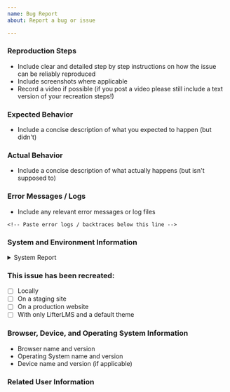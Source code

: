 ```yaml
---
name: Bug Report
about: Report a bug or issue

---
```


### Reproduction Steps

+ Include clear and detailed step by step instructions on how the issue can be reliably reproduced
+ Include screenshots where applicable
+ Record a video if possible (if you post a video please still include a text version of your recreation steps!)


### Expected Behavior

+ Include a concise description of what you expected to happen (but didn't)


### Actual Behavior

+ Include a concise description of what actually happens (but isn't supposed to)


### Error Messages / Logs

+ Include any relevant error messages or log files
```
<!-- Paste error logs / backtraces below this line -->

```

### System and Environment Information

<details>
<summary>System Report</summary>

<!-- Paste your System Report between the three backticks below this line -->
```


```

</details>


### This issue has been recreated:

+ [ ] Locally
+ [ ] On a staging site
+ [ ] On a production website
+ [ ] With only LifterLMS and a default theme

### Browser, Device, and Operating System Information

+ Browser name and version
+ Operating System name and version
+ Device name and version (if applicable)

### Related User Information

<!-- E.g. HS-#ticket -->
